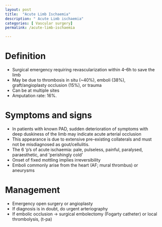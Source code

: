```yaml
---
layout: post
title:  "Acute Limb Ischaemia"
description: " Acute Limb ischaemia"
categories: [ Vascular surgery] 
permalink: /acute-limb-ischaemia

---
```


# Definition
- Surgical emergency requiring revascularization within 4–6h to save the limb
- May be due to thrombosis in situ (~40%), emboli (38%), graft/angioplasty occlusion (15%), or trauma
- Can be at multiple sites
- Amputation rate: 16%.

# Symptoms and signs
- In patients with known PAD, sudden deterioration of symptoms with deep duskiness of the limb may indicate acute arterial occlusion
- This appearance is due to extensive pre-existing collaterals and must not be misdiagnosed as gout/cellulitis.
- The 6 ‘p’s of acute ischaemia: pale, pulseless, painful, paralysed, paraesthetic, and 'perishingly cold’
- Onset of fixed mottling implies irreversibility
- Emboli commonly arise from the heart (AF; mural thrombus) or aneurysms

# Management
- Emergency open surgery or angioplasty
- If diagnosis is in doubt, do urgent arteriography
- If embolic occlusion → surgical embolectomy (Fogarty catheter) or local thrombolysis, (t-pa)